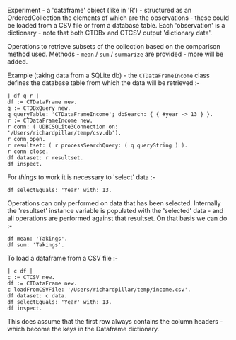Experiment - a 'dataframe' object (like in 'R') - structured as an OrderedCollection the elements of which are the observations - these could be loaded from a CSV file or from a database table. Each 'observation' is a dictionary - note that both CTDBx and CTCSV output 'dictionary data'.

Operations to retrieve subsets of the collection based on the comparison method used. Methods - `mean` / `sum` / `summarize` are provided - more will be added. 

Example (taking data from a SQLite db) - the `CTDataFrameIncome` class defines the database table from which the data will be retrieved :-
```
| df q r |
df := CTDataFrame new.
q := CTDBxQuery new.
q queryTable: 'CTDataFrameIncome'; dbSearch: { { #year -> 13 } }.
r := CTDataFrameIncome new.
r conn: ( UDBCSQLite3Connection on: '/Users/richardpillar/temp/csv.db').
r conn open.
r resultset: ( r processSearchQuery: ( q queryString ) ).
r conn close.
df dataset: r resultset.
df inspect.
```
For _things_ to work it is necessary to 'select' data :- 
```
df selectEquals: 'Year' with: 13. 
```
Operations can only performed on data that has been selected. Internally the 'resultset' instance variable is populated with the 'selected' data - and all operations are performed against that resultset. On that basis we can do :-
```
df mean: 'Takings'.
df sum: 'Takings'.
```

To load a dataframe from a CSV file :-
```
| c df |
c := CTCSV new.
df := CTDataFrame new.
c loadFromCSVFile: '/Users/richardpillar/temp/income.csv'.
df dataset: c data.
df selectEquals: 'Year' with: 13.
df inspect. 
```
This does assume that the first row always contains the column headers - which become the keys in the Dataframe dictionary.
